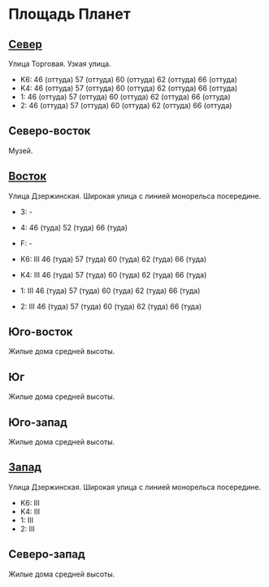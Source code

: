 # Площадь Планет

## [Север](./10460095.md)

Улица Торговая.
Узкая улица.

* K6:   46 (оттуда) 57 (оттуда) 60 (оттуда) 62 (оттуда) 66 (оттуда)
* K4:   46 (оттуда) 57 (оттуда) 60 (оттуда) 62 (оттуда) 66 (оттуда)
* 1:    46 (оттуда) 57 (оттуда) 60 (оттуда) 62 (оттуда) 66 (оттуда)
* 2:    46 (оттуда) 57 (оттуда) 60 (оттуда) 62 (оттуда) 66 (оттуда)

## Северо-восток

Музей.

## [Восток](./10490100.md)

Улица Дзержинская.
Широкая улица с линией монорельса посередине.

* 3:    -
* 4:    46 (туда)   52 (туда)   66 (туда)
* F:    -

* K6:   III
        46 (туда)   57 (туда)   60 (туда)   62 (туда)   66 (туда)
* K4:   III
        46 (туда)   57 (туда)   60 (туда)   62 (туда)   66 (туда)
* 1:    III
        46 (туда)   57 (туда)   60 (туда)   62 (туда)   66 (туда)
* 2:    III
        46 (туда)   57 (туда)   60 (туда)   62 (туда)   66 (туда)

## Юго-восток

Жилые дома средней высоты.

## Юг

Жилые дома средней высоты.

## Юго-запад

Жилые дома средней высоты.

## [Запад](./10440100.md)

Улица Дзержинская.
Широкая улица с линией монорельса посередине.

* K6:   III
* K4:   III
* 1:    III
* 2:    III

## Северо-запад

Жилые дома средней высоты.
